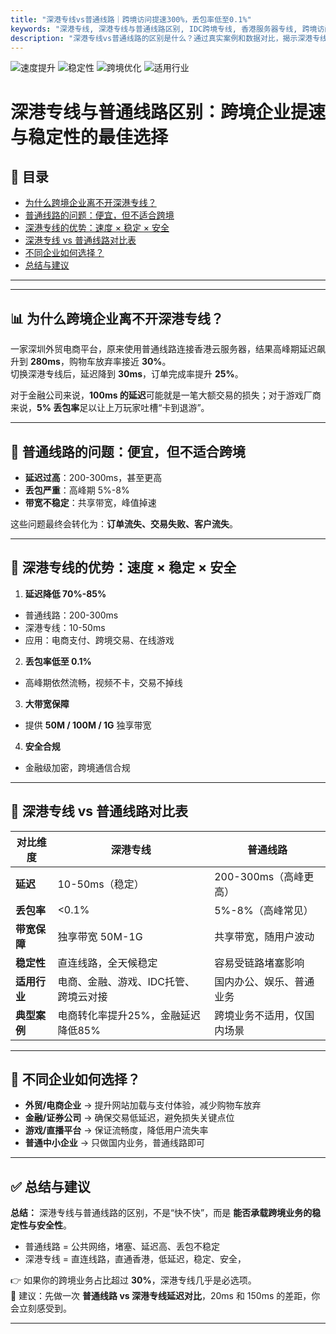 ```yaml
---
title: "深港专线vs普通线路｜跨境访问提速300%，丢包率低至0.1%"
keywords: "深港专线, 深港专线与普通线路区别, IDC跨境专线, 香港服务器专线, 跨境访问优化"
description: "深港专线vs普通线路的区别是什么？通过真实案例和数据对比，揭示深港专线如何让跨境访问提速300%，丢包率低至0.1%，为电商、金融、游戏等企业提供高效IDC解决方案。"
---
```


<!-- 额外SEO优化标签，适合非Jekyll场景 -->
<meta name="title" content="深港专线vs普通线路｜跨境访问提速300%，丢包率低至0.1%">
<meta name="keywords" content="深港专线, 深港专线与普通线路区别, 深港直连专线, 香港服务器专线, 深港专线网络">
<meta name="description" content="深港专线vs普通线路的区别是什么？通过真实案例和数据对比，深入了解深港专线如何让跨境访问提速300%，丢包率低至0.1%，为电商、金融、游戏等企业提供高效IDC解决方案。">

![速度提升](https://img.shields.io/badge/速度提升-300%25-brightgreen?style=for-the-badge)
![稳定性](https://img.shields.io/badge/丢包率-低于0.1%25-blue?style=for-the-badge)
![跨境优化](https://img.shields.io/badge/跨境延迟-30ms~50ms-orange?style=for-the-badge)
![适用行业](https://img.shields.io/badge/适用-电商%7C金融%7C游戏%7CIDC-red?style=for-the-badge)

# 深港专线与普通线路区别：跨境企业提速与稳定性的最佳选择


## 📖 目录
- [为什么跨境企业离不开深港专线？](#-为什么跨境企业离不开深港专线)
- [普通线路的问题：便宜，但不适合跨境](#-普通线路的问题便宜但不适合跨境)
- [深港专线的优势：速度 × 稳定 × 安全](#-深港专线的优势速度--稳定--安全)
- [深港专线 vs 普通线路对比表](#-深港专线-vs-普通线路对比表)
- [不同企业如何选择？](#-不同企业如何选择)
- [总结与建议](#-总结与建议)
---
   

---

## 📊 为什么跨境企业离不开深港专线？  
一家深圳外贸电商平台，原来使用普通线路连接香港云服务器，结果高峰期延迟飙升到 **280ms**，购物车放弃率接近 **30%**。  
切换深港专线后，延迟降到 **30ms**，订单完成率提升 **25%**。  

对于金融公司来说，**100ms 的延迟**可能就是一笔大额交易的损失；对于游戏厂商来说，**5% 丢包率**足以让上万玩家吐槽“卡到退游”。  

---

## 🚧 普通线路的问题：便宜，但不适合跨境  
- **延迟过高**：200-300ms，甚至更高  
- **丢包严重**：高峰期 5%-8%  
- **带宽不稳定**：共享带宽，峰值掉速  

这些问题最终会转化为：**订单流失、交易失败、客户流失**。  

---

## 🚀 深港专线的优势：速度 × 稳定 × 安全  
1. **延迟降低 70%-85%**  
- 普通线路：200-300ms
-   深港专线：10-50ms  
- 应用：电商支付、跨境交易、在线游戏  

2. **丢包率低至 0.1%**  
- 高峰期依然流畅，视频不卡，交易不掉线  

3. **大带宽保障**  
 - 提供 **50M / 100M / 1G** 独享带宽  

4. **安全合规**  
 - 金融级加密，跨境通信合规  

---

## 📑 深港专线 vs 普通线路对比表  

| 对比维度       | 深港专线                                 | 普通线路                        |  
|----------------|-----------------------------------------|--------------------------------|  
| **延迟**       | 10-50ms（稳定）                         | 200-300ms（高峰更高）          |  
| **丢包率**     | <0.1%                                   | 5%-8%（高峰常见）               |  
| **带宽保障**   | 独享带宽 50M-1G                         | 共享带宽，随用户波动            |  
| **稳定性**     | 直连线路，全天候稳定                     | 容易受链路堵塞影响                  |  
| **适用行业**   | 电商、金融、游戏、IDC托管、跨境云对接   | 国内办公、娱乐、普通业务        |  
| **典型案例**   | 电商转化率提升25%，金融延迟降低85%       | 跨境业务不适用，仅国内场景      |  

---

## 🏢 不同企业如何选择？  

- **外贸/电商企业** → 提升网站加载与支付体验，减少购物车放弃  
- **金融/证券公司** → 确保交易低延迟，避免损失关键点位  
- **游戏/直播平台** → 保证流畅度，降低用户流失率  
- **普通中小企业** → 只做国内业务，普通线路即可  

---

## ✅ 总结与建议  
**总结：** 深港专线与普通线路的区别，不是“快不快”，而是 **能否承载跨境业务的稳定性与安全性**。  

- 普通线路 = 公共网络，堵塞、延迟高、丢包不稳定  
- 深港专线 = 直连线路，直通香港，低延迟，稳定、安全，  

👉 如果你的跨境业务占比超过 **30%**，深港专线几乎是必选项。  
📌 建议：先做一次 **普通线路 vs 深港专线延迟对比**，20ms 和 150ms 的差距，你会立刻感受到。  

--- 

